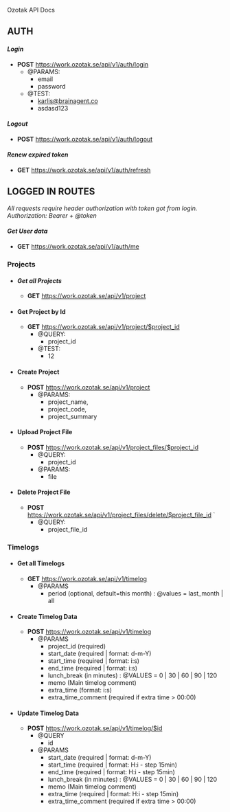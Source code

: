 

Ozotak API Docs

## AUTH

  

#### *Login*

* **POST** https://work.ozotak.se/api/v1/auth/login 
	* @PARAMS: 
		* email
		* password
	* @TEST:
		* karlis@brainagent.co 
		* asdasd123 

#### *Logout*

* **POST** https://work.ozotak.se/api/v1/auth/logout

#### *Renew expired token*

* **GET** https://work.ozotak.se/api/v1/auth/refresh

  

## LOGGED IN ROUTES

*All requests require header authorization with token got from login. Authorization: Bearer + @token*

#### *Get User data*

* **GET** https://work.ozotak.se/api/v1/auth/me

### Projects

  

 - #### *Get all Projects*
   
	 - **GET** https://work.ozotak.se/api/v1/project
 - #### Get Project by Id
   
	 - **GET** https://work.ozotak.se/api/v1/project/$project_id 
		 - @QUERY: 
			 - project_id
		- @TEST: 
			- 12

 - #### Create Project

	* **POST** https://work.ozotak.se/api/v1/project 
		* @PARAMS: 
			* project_name, 
			* project_code, 
			* project_summary

 - #### Upload Project File
   
	 - **POST** https://work.ozotak.se/api/v1/project_files/$project_id 
		 - @QUERY: 
			 - project_id
		 - @PARAMS: 
			 - file

 - #### Delete Project File
   
   - **POST** https://work.ozotak.se/api/v1/project_files/delete/$project_file_id `
		- @QUERY: 
			- project_file_id
			
### Timelogs

 - #### Get all Timelogs
   
   * **GET** https://work.ozotak.se/api/v1/timelog
	   * @PARAMS
		   * period (optional, default=this month) : @values = last_month | all 
- #### Create Timelog Data
	 * **POST** https://work.ozotak.se/api/v1/timelog
		 * @PARAMS
			 * project_id (required)
			 * start_date (required | format: d-m-Y) 
			 * start_time (required | format: i:s)
			 * end_time (required | format: i:s)
			 * lunch_break (in minutes) : @VALUES = 0 | 30 | 60 | 90 | 120
			 * memo (Main timelog comment)
			 * extra_time (format: i:s)
			 * extra_time_comment (required if extra time > 00:00)
- #### Update Timelog Data
	 * **POST** https://work.ozotak.se/api/v1/timelog/$id
		 * @QUERY
			 * id
		 * @PARAMS
			 * start_date (required | format: d-m-Y) 
			 * start_time (required | format: H:i - step 15min)
			 * end_time (required | format: H:i - step 15min)
			 * lunch_break (in minutes) : @VALUES = 0 | 30 | 60 | 90 | 120
			 * memo (Main timelog comment)
			 * extra_time (required | format: H:i - step 15min)
			 * extra_time_comment (required if extra time > 00:00)

<!--stackedit_data:
eyJoaXN0b3J5IjpbLTg5ODI0OTcxOCwtMTM0MjE3Mjg2NSwtND
U3OTg5OTI5LC00NTk4MTAzMiwtNzc2NDEyNzAsLTE2MjA4Nzgx
NTIsLTE2MTU1MTI1OTQsMTg4MzczNTE3XX0=
-->